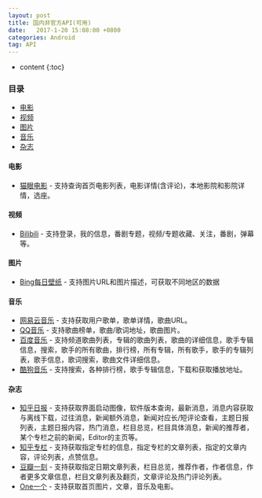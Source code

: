 ```yaml
---
layout: post
title: 国内非官方API(可用)
date:   2017-1-20 15:08:00 +0800
categories: Android
tag: API
---
```


* content
{:toc}

### 目录

+ [电影](#电影)
+ [视频](#视频)
+ [图片](#图片)
+ [音乐](#音乐)
+ [杂志](#杂志)

#### 电影
+ [猫眼电影](http://www.jianshu.com/p/9855610eb1d4) - 支持查询首页电影列表，电影详情(含评论)，本地影院和影院详情，选座。

#### 视频
+ [Bilibili](https://github.com/fython/BilibiliAPIDocs) - 支持登录，我的信息，番剧专题，视频/专题收藏、关注，番剧，弹幕等。

#### 图片
+ [Bing每日壁纸](https://www.v2ex.com/t/157267) - 支持图片URL和图片描述，可获取不同地区的数据

#### 音乐
+ [网易云音乐](https://github.com/darknessomi/musicbox/wiki/%E7%BD%91%E6%98%93%E4%BA%91%E9%9F%B3%E4%B9%90%E6%96%B0%E7%89%88WebAPI%E5%88%86%E6%9E%90%E3%80%82) - 支持获取用户歌单，歌单详情，歌曲URL。
+ [QQ音乐](https://github.com/ccchangkong/article/issues/23) - 支持歌曲榜单，歌曲/歌词地址，歌曲图片。
+ [百度音乐](https://my.oschina.net/skiden/blog/102025) - 支持频道歌曲列表，专辑的歌曲列表，歌曲的详细信息，歌手专辑信息，搜索，歌手的所有歌曲，排行榜，所有专辑，所有歌手，歌手的专辑列表，歌手信息，歌词搜索，歌曲文件详细信息。
+ [酷狗音乐](http://119.29.39.252/index.php/2016/10/20/1-2/) - 支持搜索，各种排行榜，歌手专辑信息，下载和获取播放地址。

#### 杂志
+ [知乎日报](https://github.com/izzyleung/ZhihuDailyPurify/wiki/%E7%9F%A5%E4%B9%8E%E6%97%A5%E6%8A%A5-API-%E5%88%86%E6%9E%90) - 支持获取界面启动图像，软件版本查询，最新消息，消息内容获取与离线下载，过往消息，新闻额外消息，新闻对应长/短评论查看，主题日报列表，主题日报内容，热门消息，栏目总览，栏目具体消息，新闻的推荐者，某个专栏之前的新闻，Editor的主页等。
+ [知乎专栏](https://github.com/marktony/zhuanlan/wiki) - 支持获取指定专栏的信息，指定专栏的文章列表，指定的文章内容，评论列表，点赞信息。
+ [豆瓣一刻](https://github.com/ZongweiBai/DoubanOpenDaily/blob/b87473b90911e687d291e847b133b5c4c4a700a3/app/src/main/java/com/monosky/daily/constant/APIConstData.java) - 支持获取指定日期文章列表，栏目总览，推荐作者，作者信息，作者更多文章信息，栏目文章列表及翻页，文章评论及热门评论列表。
+ [One一个](https://github.com/jokermonn/-Api) - 支持获取首页图片，文章，音乐及电影。